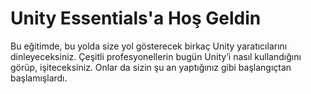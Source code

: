 # Unity Essentials'a Hoş Geldin

Bu eğitimde, bu yolda size yol gösterecek birkaç Unity yaratıcılarını dinleyeceksiniz. Çeşitli profesyonellerin bugün Unity’i nasıl kullandığını görüp, işiteceksiniz. Onlar da sizin şu an yaptığınız gibi başlangıçtan başlamışlardı.










